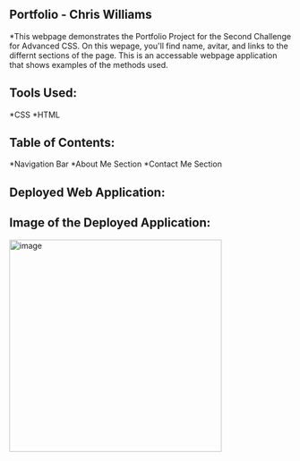 Portfolio - Chris Williams
--------------------------


*This webpage demonstrates the Portfolio Project for the Second Challenge for Advanced CSS.  On this wepage, you'll find  name, avitar, and links to the differnt sections of the page.  This is an accessable webpage application that shows examples of the methods used.

Tools Used:
----------

 *CSS
 *HTML
 
 Table of Contents:
 ------------------
 *Navigation Bar
 *About Me Section
 *Contact Me Section
 

 
 Deployed Web Application:  
 -------------------------
 
 Image of the Deployed Application:
 ----------------------------------
 
 <img width="379" alt="image" src="https://user-images.githubusercontent.com/99276361/159568962-ef4e993d-6810-4c2e-a4b6-eaa3fe6a9436.png">
